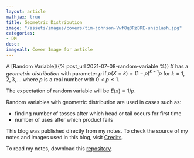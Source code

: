 ```yaml
---
layout: article
mathjax: true
title: Geometric Distribution
image: "/assets/images/covers/tim-johnson-Vwf8q3RzBRE-unsplash.jpg"
categories:
- DM
desc:   
imagealt: Cover Image for article
---
```


A [Random Variable]({% post_url 2021-07-08-random-variable %}) $X$ has a *geometric distribution* with parameter $p$ if $p(X=k)=(1-p)^{k-1}p$ for $k=1, 2, 3, \dots$ where $p$ is a real number with $0< p \le 1$.

























































































































































































































































































































































































































The expectation of random variable will be $E(x) = 1/p$.

























































































































































































































































































































































































































Random variables with geometric distribution are used in cases such as:
* finding number of tosses after which head or tail occurs for first time
* number of uses after which product fails

This blog was published directly from my notes.
To check the source of my notes and images used in this blog, visit <a href="/credits.html" target="_blank">Credits</a>.

To read my notes, download this <a href="https://github.com/bovem/CS" target="blank">repository</a>.